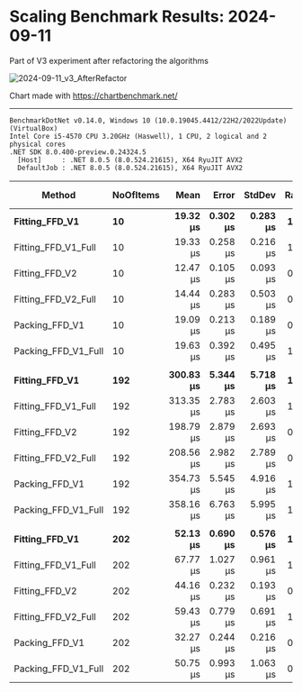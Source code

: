 # Scaling Benchmark Results: 2024-09-11

Part of V3 experiment after refactoring the algorithms

![2024-09-11_v3_AfterRefactor](https://github.com/user-attachments/assets/02468653-cebd-41ac-9f26-2b22f59f774c)

Chart made with https://chartbenchmark.net/

----

```
BenchmarkDotNet v0.14.0, Windows 10 (10.0.19045.4412/22H2/2022Update) (VirtualBox)
Intel Core i5-4570 CPU 3.20GHz (Haswell), 1 CPU, 2 logical and 2 physical cores
.NET SDK 8.0.400-preview.0.24324.5
  [Host]     : .NET 8.0.5 (8.0.524.21615), X64 RyuJIT AVX2
  DefaultJob : .NET 8.0.5 (8.0.524.21615), X64 RyuJIT AVX2
```

| Method              | NoOfItems |          Mean |        Error |       StdDev |    Ratio |  RatioSD |        Gen0 |   Allocated | Alloc Ratio |
|---------------------|-----------|--------------:|-------------:|-------------:|---------:|---------:|------------:|------------:|------------:|
| **Fitting_FFD_V1**  | **10**    |  **19.32 μs** | **0.302 μs** | **0.283 μs** | **1.00** | **0.02** |  **1.7395** | **5.41 KB** |    **1.00** |
| Fitting_FFD_V1_Full | 10        |      19.33 μs |     0.258 μs |     0.216 μs |     1.00 |     0.02 |      1.9836 |     6.16 KB |        1.14 |
| Fitting_FFD_V2      | 10        |      12.47 μs |     0.105 μs |     0.093 μs |     0.65 |     0.01 |      1.2360 |      3.8 KB |        0.70 |
| Fitting_FFD_V2_Full | 10        |      14.44 μs |     0.283 μs |     0.503 μs |     0.75 |     0.03 |      1.4801 |     4.55 KB |        0.84 |
| Packing_FFD_V1      | 10        |      19.09 μs |     0.213 μs |     0.189 μs |     0.99 |     0.02 |      2.1667 |     6.73 KB |        1.24 |
| Packing_FFD_V1_Full | 10        |      19.63 μs |     0.392 μs |     0.495 μs |     1.02 |     0.03 |      2.1973 |     6.76 KB |        1.25 |
|                     |           |               |              |              |          |          |             |             |             |
| **Fitting_FFD_V1**  | **192**   | **300.83 μs** | **5.344 μs** | **5.718 μs** | **1.00** | **0.03** | **23.4375** | **72.2 KB** |    **1.00** |
| Fitting_FFD_V1_Full | 192       |     313.35 μs |     2.783 μs |     2.603 μs |     1.04 |     0.02 |     27.3438 |     83.9 KB |        1.16 |
| Fitting_FFD_V2      | 192       |     198.79 μs |     2.879 μs |     2.693 μs |     0.66 |     0.01 |     13.6719 |    42.22 KB |        0.58 |
| Fitting_FFD_V2_Full | 192       |     208.56 μs |     2.982 μs |     2.789 μs |     0.69 |     0.02 |     17.5781 |    53.91 KB |        0.75 |
| Packing_FFD_V1      | 192       |     354.73 μs |     5.545 μs |     4.916 μs |     1.18 |     0.03 |     25.8789 |    79.66 KB |        1.10 |
| Packing_FFD_V1_Full | 192       |     358.16 μs |     6.763 μs |     5.995 μs |     1.19 |     0.03 |     25.8789 |     79.7 KB |        1.10 |
|                     |           |               |              |              |          |          |             |             |             |
| **Fitting_FFD_V1**  | **202**   |  **52.13 μs** | **0.690 μs** | **0.576 μs** | **1.00** | **0.02** |  **1.5259** | **4.75 KB** |    **1.00** |
| Fitting_FFD_V1_Full | 202       |      67.77 μs |     1.027 μs |     0.961 μs |     1.30 |     0.02 |      5.4932 |    16.84 KB |        3.54 |
| Fitting_FFD_V2      | 202       |      44.16 μs |     0.232 μs |     0.193 μs |     0.85 |     0.01 |      5.0659 |    15.63 KB |        3.29 |
| Fitting_FFD_V2_Full | 202       |      59.43 μs |     0.779 μs |     0.691 μs |     1.14 |     0.02 |      9.0332 |    27.71 KB |        5.83 |
| Packing_FFD_V1      | 202       |      32.27 μs |     0.244 μs |     0.216 μs |     0.62 |     0.01 |      5.2490 |     16.1 KB |        3.39 |
| Packing_FFD_V1_Full | 202       |      50.75 μs |     0.993 μs |     1.063 μs |     0.97 |     0.02 |     12.2681 |    37.66 KB |        7.93 |
